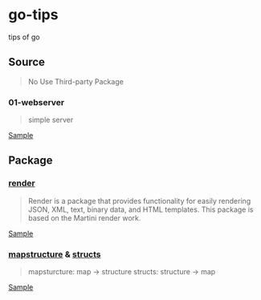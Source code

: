 # go-tips
tips of go

## Source

> No Use Third-party Package

### 01-webserver

> simple server

[Sample](https://github.com/bonfy/go-tips/blob/master/source/01-webserver/main.go)

## Package

### [render](https://github.com/unrolled/render)

> Render is a package that provides functionality for easily rendering JSON, XML, text, binary data, and HTML templates. This package is based on the Martini render work.

[Sample](https://github.com/bonfy/go-tips/blob/master/package/01-render/main.go)

### [mapstructure](https://github.com/mitchellh/mapstructure) & [structs](https://github.com/fatih/structs)

> mapsturcture: map -> structure
> structs: structure -> map

[Sample](https://github.com/bonfy/go-tips/blob/master/package/02-mapstructure/main.go)

